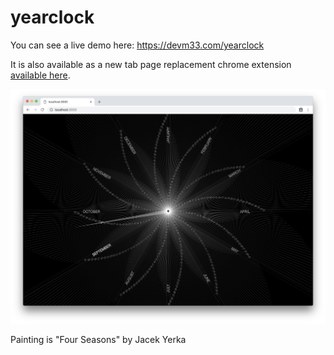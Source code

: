 # yearclock

You can see a live demo here: <https://devm33.com/yearclock>

It is also available as a new tab page replacement chrome extension [available
here](https://TODO).

![Screenshot of app](screenshot.png)

Painting is "Four Seasons" by Jacek Yerka
